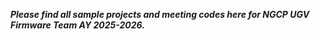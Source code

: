 ***Please find all sample projects and meeting codes here for NGCP UGV Firmware Team AY 2025-2026.***
